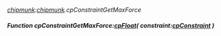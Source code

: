 _[chipmunk](../../modules/chipmunk/chipmunk-module.md):[chipmunk](../../modules/chipmunk/chipmunk-module.md).cpConstraintGetMaxForce_
##### Function cpConstraintGetMaxForce:[cpFloat](../../modules/chipmunk/chipmunk-cpfloat.md)( constraint:[cpConstraint](../../modules/chipmunk/chipmunk-cpconstraint.md) )
